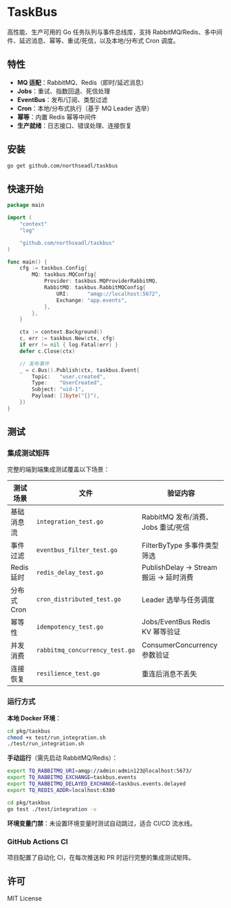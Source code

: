 # TaskBus

高性能、生产可用的 Go 任务队列与事件总线库，支持 RabbitMQ/Redis、多中间件、延迟消息、幂等、重试/死信，以及本地/分布式 Cron 调度。

## 特性
- **MQ 适配**：RabbitMQ、Redis（即时/延迟消息）
- **Jobs**：重试、指数回退、死信处理
- **EventBus**：发布/订阅、类型过滤
- **Cron**：本地/分布式执行（基于 MQ Leader 选举）
- **幂等**：内置 Redis 幂等中间件
- **生产就绪**：日志接口、错误处理、连接恢复

## 安装

```bash
go get github.com/northseadl/taskbus
```

## 快速开始

```go
package main

import (
    "context"
    "log"

    "github.com/northseadl/taskbus"
)

func main() {
    cfg := taskbus.Config{
        MQ: taskbus.MQConfig{
            Provider: taskbus.MQProviderRabbitMQ,
            RabbitMQ: taskbus.RabbitMQConfig{
                URI:      "amqp://localhost:5672",
                Exchange: "app.events",
            },
        },
    }

    ctx := context.Background()
    c, err := taskbus.New(ctx, cfg)
    if err != nil { log.Fatal(err) }
    defer c.Close(ctx)

    // 发布事件
    _ = c.Bus().Publish(ctx, taskbus.Event{
        Topic:   "user.created",
        Type:    "UserCreated",
        Subject: "uid-1",
        Payload: []byte("{}"),
    })
}
```

## 测试

### 集成测试矩阵

完整的端到端集成测试覆盖以下场景：

| 测试场景 | 文件 | 验证内容 |
|---------|------|---------|
| 基础消息流 | `integration_test.go` | RabbitMQ 发布/消费、Jobs 重试/死信 |
| 事件过滤 | `eventbus_filter_test.go` | FilterByType 多事件类型筛选 |
| Redis 延时 | `redis_delay_test.go` | PublishDelay → Stream 搬运 → 延时消费 |
| 分布式 Cron | `cron_distributed_test.go` | Leader 选举与任务调度 |
| 幂等性 | `idempotency_test.go` | Jobs/EventBus Redis KV 幂等验证 |
| 并发消费 | `rabbitmq_concurrency_test.go` | ConsumerConcurrency 参数验证 |
| 连接恢复 | `resilience_test.go` | 重连后消息不丢失 |

### 运行方式

**本地 Docker 环境**：
```bash
cd pkg/taskbus
chmod +x test/run_integration.sh
./test/run_integration.sh
```

**手动运行**（需先启动 RabbitMQ/Redis）：
```bash
export TQ_RABBITMQ_URI=amqp://admin:admin123@localhost:5673/
export TQ_RABBITMQ_EXCHANGE=taskbus.events
export TQ_RABBITMQ_DELAYED_EXCHANGE=taskbus.events.delayed
export TQ_REDIS_ADDR=localhost:6380

cd pkg/taskbus
go test ./test/integration -v
```

**环境变量门禁**：未设置环境变量时测试自动跳过，适合 CI/CD 流水线。

### GitHub Actions CI

项目配置了自动化 CI，在每次推送和 PR 时运行完整的集成测试矩阵。

## 许可

MIT License

